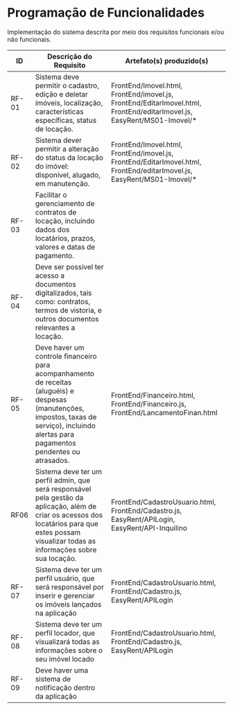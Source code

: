 # Programação de Funcionalidades

Implementação do sistema descrita por meio dos requisitos funcionais e/ou não funcionais.

|ID    | Descrição do Requisito  | Artefato(s) produzido(s) |
|------|-----------------------------------------|----|
|RF-01| Sistema deve permitir o cadastro, edição e deletar imóveis, localização, características específicas, status de locação. | FrontEnd/Imovel.html, FrontEnd/imovel.js, FrontEnd/EditarImovel.html, FrontEnd/editarImovel.js, EasyRent/MS01-Imovel/* |
|RF-02| Sistema dever permitir a alteração do status da locação do imóvel: disponível, alugado, em manutenção. | FrontEnd/Imovel.html, FrontEnd/imovel.js, FrontEnd/EditarImovel.html, FrontEnd/editarImovel.js, EasyRent/MS01-Imovel/* |
|RF-03| Facilitar o gerenciamento de contratos de locação, incluindo dados dos locatários, prazos, valores e datas de pagamento. | |
|RF-04| Deve ser possível ter acesso a documentos digitalizados, tais como: contratos, termos de vistoria, e outros documentos relevantes a locação. | |
|RF-05| Deve haver um controle financeiro para acompanhamento de receitas (aluguéis) e despesas (manutenções, impostos, taxas de serviço), incluindo alertas para pagamentos pendentes ou atrasados. | FrontEnd/Financeiro.html, FrontEnd/Financeiro.js, FrontEnd/LancamentoFinan.html| 
|RF06| Sistema deve ter um perfil admin, que será responsável pela gestão da aplicação, além de criar os acessos dos locatários para que estes possam visualizar todas as informações sobre sua locação. | FrontEnd/CadastroUsuario.html, FrontEnd/Cadastro.js, EasyRent/APILogin, EasyRent/API-Inquilino|
|RF-07| Sistema deve ter um perfil usuário, que será responsável por inserir e gerenciar os imóveis lançados na aplicação | FrontEnd/CadastroUsuario.html, FrontEnd/Cadastro.js, EasyRent/APILogin |
|RF-08| Sistema deve ter um perfil locador, que visualizará todas as informações sobre o seu imóvel locado | FrontEnd/CadastroUsuario.html, FrontEnd/Cadastro.js, EasyRent/APILogin |
|RF-09| Deve haver uma sistema de notificação dentro da aplicação | |

